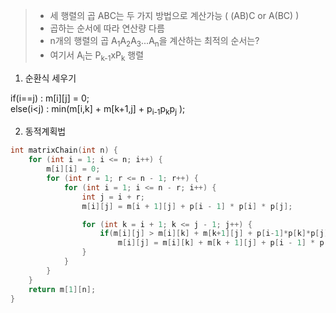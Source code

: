> - 세 행렬의 곱 ABC는 두 가지 방법으로 계산가능 ( (AB)C or A(BC) )
> - 곱하는 순서에 따라 연산량 다름
> - n개의 행렬의 곱 A<sub>1</sub>A<sub>2</sub>A<sub>3</sub>...A<sub>n</sub>을 계산하는 최적의 순서는?
> - 여기서 A<sub>i</sub>는 P<sub>k-1</sub>xP<sub>k</sub> 행렬

1.  순환식 세우기

if(i==j) : m[i][j] = 0; <br>
else(i<j) : min(m[i,k] + m[k+1,j] + p<sub>i-1</sub>p<sub>k</sub>p<sub>j</sub> );

2.  동적계획법

```c++
int matrixChain(int n) {
	for (int i = 1; i <= n; i++) {
		m[i][i] = 0;
		for (int r = 1; r <= n - 1; r++) {
			for (int i = 1; i <= n - r; i++) {
				int j = i + r;
				m[i][j] = m[i + 1][j] + p[i - 1] * p[i] * p[j];

				for (int k = i + 1; k <= j - 1; j++) {
					if(m[i][j] > m[i][k] + m[k+1][j] + p[i-1]*p[k]*p[j])
						m[i][j] = m[i][k] + m[k + 1][j] + p[i - 1] * p[k] * p[j];
				}
			}
		}
	}
	return m[1][n];
}
```
